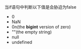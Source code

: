 当if语句中判断以下值是会胁迫为false

- 0
- NaN
- 0n(the **bigint** version of zero)
- ""(the empty string)
- null
- undefined
